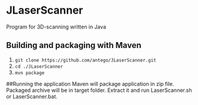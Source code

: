 # JLaserScanner
Program for 3D-scanning written in Java

## Building and packaging with Maven
1. `git clone https://github.com/antego/JLaserScanner.git`
2. `cd ./JLaserScanner`
3. `mvn package`

##Running the application
Maven will package application in zip file. Packaged archive will be in target folder. Extract it and run LaserScanner.sh or LaserScanner.bat.

